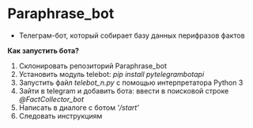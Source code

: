 # Paraphrase_bot
- Телеграм-бот, который собирает базу данных перифразов фактов

<b> Как запустить бота? </b>

1. Склонировать репозиторий Paraphrase_bot
2. Установить модуль telebot: <i>pip install pytelegrambotapi</i>
3. Запустить файл <i>telebot_n.py</i> с помощью интерпретатора Python 3
4. Зайти в telegram и добавить бота: ввести в поисковой строке <i>@FactCollector_bot</i>
5. Написать в диалоге с ботом <i>'/start'</i>
6. Следовать инструкциям

